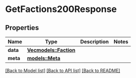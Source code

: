 # GetFactions200Response

## Properties

Name | Type | Description | Notes
------------ | ------------- | ------------- | -------------
**data** | [**Vec<models::Faction>**](Faction.md) |  | 
**meta** | [**models::Meta**](Meta.md) |  | 

[[Back to Model list]](../README.md#documentation-for-models) [[Back to API list]](../README.md#documentation-for-api-endpoints) [[Back to README]](../README.md)


